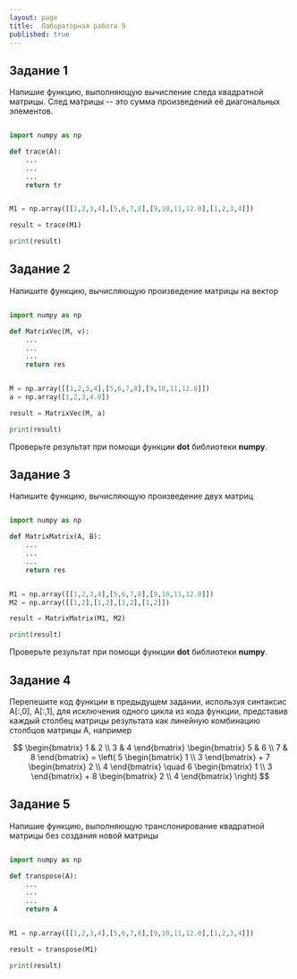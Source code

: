 ```yaml
---
layout: page
title:  Лабораторная работа 9
published: true
---
```


## Задание 1

Напишие функцию, выполняющую вычисление следа квадратной матрицы. След матрицы -- это сумма произведений её диагональных элементов.

~~~python

import numpy as np

def trace(A):
    ...
    ...
    ...
    return tr


M1 = np.array([[1,2,3,4],[5,6,7,8],[9,10,11,12.0],[1,2,3,4]])

result = trace(M1)

print(result)

~~~

## Задание 2

Напишите функцию, вычисляющую произведение матрицы на вектор

~~~python

import numpy as np

def MatrixVec(M, v):
    ...
    ...
    ...
    return res


M = np.array([[1,2,3,4],[5,6,7,8],[9,10,11,12.0]])
a = np.array([1,2,3,4.0])

result = MatrixVec(M, a)

print(result)

~~~

Проверьте результат при помощи функции **dot** библиотеки **numpy**.


## Задание 3

Напишите функцию, вычисляющую произведение двух матриц

~~~python

import numpy as np

def MatrixMatrix(A, B):
    ...
    ...
    ...
    return res


M1 = np.array([[1,2,3,4],[5,6,7,8],[9,10,11,12.0]])
M2 = np.array([[1,2],[1,2],[1,2],[1,2]])

result = MatrixMatrix(M1, M2)

print(result)

~~~

Проверьте результат при помощи функции **dot** библиотеки **numpy**.

## Задание 4

Перепешите код функции в предыдущем задании, используя синтаксис A[:,0], A[:,1], для исключения одного цикла из кода функции, представив каждый столбец матрицы результата как линейную комбинацию столбцов матрицы A, например

$$
\begin{bmatrix} 1 & 2 \\ 3 & 4 \end{bmatrix} \begin{bmatrix} 5 & 6 \\ 7 & 8 \end{bmatrix} = \left( 5 \begin{bmatrix} 1 \\ 3 \end{bmatrix} + 7 \begin{bmatrix} 2 \\ 4 \end{bmatrix} \quad 6 \begin{bmatrix} 1 \\ 3 \end{bmatrix} + 8 \begin{bmatrix} 2 \\ 4 \end{bmatrix} \right)
$$

## Задание 5

Напишие функцию, выполняющую транспонирование квадратной матрицы без создания новой матрицы

~~~python

import numpy as np

def transpose(A):
    ...
    ...
    ...
    return A


M1 = np.array([[1,2,3,4],[5,6,7,8],[9,10,11,12.0],[1,2,3,4]])

result = transpose(M1)

print(result)

~~~



